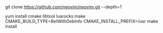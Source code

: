 git clone https://github.com/neovim/neovim.git --depth=1

yum install cmake libtool luarocks
make CMAKE_BUILD_TYPE=RelWithDebInfo CMAKE_INSTALL_PREFIX=/usr
make install